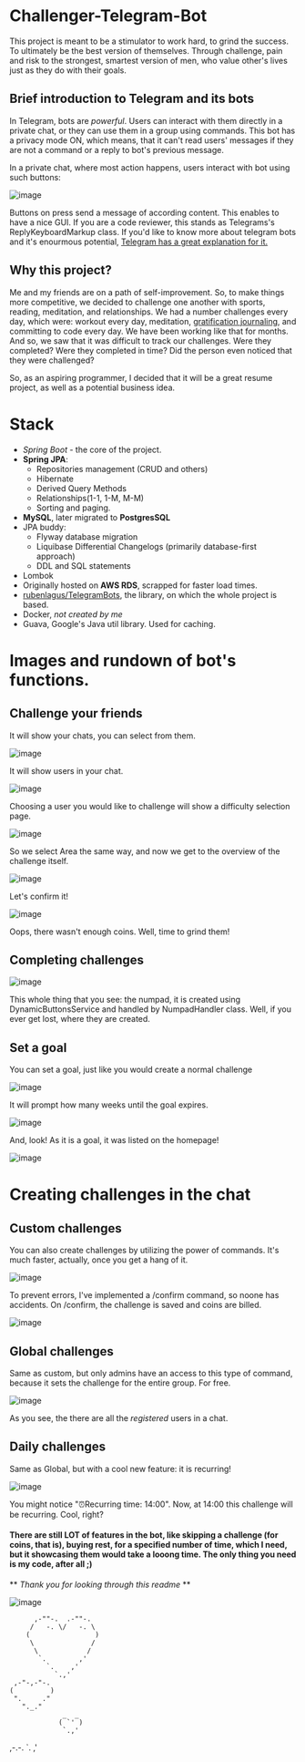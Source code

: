 # Challenger-Telegram-Bot
This project is meant to be a stimulator to work hard, to grind the success. To ultimately be the best version of themselves. Through challenge, pain and risk to the strongest, smartest version of men, who value other's lives just as they do with their goals.
## Brief introduction to Telegram and its bots
In Telegram, bots are *powerful*. Users can interact with them directly in a private chat, or they can use them in a group using commands. This bot has a privacy mode ON, which means, that it can't read users' messages if they are not a command or a reply to bot's previous message.

In a private chat, where most action happens, users interact with bot using such buttons:

![image](https://user-images.githubusercontent.com/108194191/192120732-9d2d0b70-8bd0-45cc-b9e7-22e557268d2a.png)

Buttons on press send a message of according content. This enables to have a nice GUI.
If you are a code reviewer, this stands as Telegrams's ReplyKeyboardMarkup class.
If you'd like to know more about telegram bots and it's enourmous potential, [Telegram has a great explanation for it.](https://core.telegram.org/bots "Telegram has a great explanation for it.")

## Why this project?
Me and my friends are on a path of self-improvement. So, to make things more competitive, we decided to challenge one another with sports, reading, meditation, and relationships. We had a number challenges every day, which were: workout every day, meditation, [gratification journaling](https://blog.mindvalley.com/gratitude-journal/), and committing to code every day. We have been working like that for months.
And so, we saw that it was difficult to track our challenges. Were they completed? Were they completed in time? Did the person even noticed that they were challenged?

So, as an aspiring programmer, I decided that it will be a great resume project, as well as a potential business idea.

# Stack

 - *Spring Boot* - the core of the project.
 - **Spring JPA**:
   - Repositories management (CRUD and others)
    - Hibernate 
    - Derived Query Methods
    - Relationships(1-1, 1-M, M-M)
    - Sorting and paging.
- **MySQL**, later migrated to **PostgresSQL**
- JPA buddy:
  - Flyway database migration 
  - Liquibase Differential Changelogs (primarily database-first approach)
  - DDL and SQL statements
- Lombok 
- Originally hosted on **AWS RDS**, scrapped for faster load times.
- [rubenlagus/TelegramBots](https://github.com/rubenlagus/TelegramBots), the library, on which the whole project is based.
- Docker, *not created by me*
- Guava, Google's Java util library. Used for caching.

# Images and rundown of bot's functions.

## Challenge your friends

It will show your chats, you can select from them.

![image](https://user-images.githubusercontent.com/108194191/192134975-f5d0cff3-ad08-46bc-87cc-347a5e321c31.png)

It will show users in your chat.

![image](https://user-images.githubusercontent.com/108194191/192135207-51d9e191-e9ea-4b74-9d99-469212b1c0bc.png)

Choosing a user you would like to challenge will show a difficulty selection page.

![image](https://user-images.githubusercontent.com/108194191/192135499-cbf010a3-0497-4aae-a1e6-75f602678dee.png)

So we select Area the same way, and now we get to the overview of the challenge itself. 

![image](https://user-images.githubusercontent.com/108194191/192135801-a1ffe31f-96aa-4037-8fa2-48621b030643.png)

Let's confirm it! 

![image](https://user-images.githubusercontent.com/108194191/192135826-0f176a76-2e39-4f82-bd3a-8b807364812d.png)

Oops, there wasn't enough coins. Well, time to grind them!

## Completing challenges

![image](https://user-images.githubusercontent.com/108194191/192139252-9764b311-5447-4f64-99ec-1c8a6b640e3a.png)

This whole thing that you see: the numpad, it is created using DynamicButtonsService and handled by NumpadHandler class. Well, if you ever get lost, where they are created.

## Set a goal

You can set a goal, just like you would create a normal challenge

![image](https://user-images.githubusercontent.com/108194191/192134669-7624c61f-1c9f-416b-a1c4-ad16b18e239d.png)

It will prompt how many weeks until the goal expires.

![image](https://user-images.githubusercontent.com/108194191/192134754-ae81acfa-4dbb-45e6-8d2c-aa1e503bfd75.png)

And, look! As it is a goal, it was listed on the homepage!

![image](https://user-images.githubusercontent.com/108194191/192139563-51f84f4f-c08f-4036-8b0b-b6c94bbec6ff.png)

# Creating challenges in the chat
## Custom challenges

You can also create challenges by utilizing the power of commands. It's much faster, actually, once you get a hang of it.

![image](https://user-images.githubusercontent.com/108194191/192139806-4a20777a-6982-4f55-83e0-61a6f1b18a35.png)

To prevent errors, I've implemented a /confirm command, so noone has accidents. On /confirm, the challenge is saved and coins are billed.

![image](https://user-images.githubusercontent.com/108194191/192139992-d6906e04-a0be-44fd-9752-3090e09525fd.png)

## Global challenges

Same as custom, but only admins have an access to this type of command, because it sets the challenge for the entire group. For free.

![image](https://user-images.githubusercontent.com/108194191/192140124-05c48483-083e-4b38-ba31-cce08f8a5a91.png)

As you see, the there are all the *registered* users in a chat.

## Daily challenges

Same as Global, but with a cool new feature: it is recurring!

![image](https://user-images.githubusercontent.com/108194191/192141556-597ad1b2-f554-4731-a915-2731c9c17a60.png)

You might notice "⏰Recurring time: 14:00". Now, at 14:00 this challenge will be recurring. Cool, right?

#### There are still LOT of features in the bot, like skipping a challenge (for coins, that is), buying rest, for a specified number of time, which I need, but it showcasing them would take a looong time. The only thing you need is my code, after all ;)

** *Thank you for looking through this readme* ** 

![image](https://mir-s3-cdn-cf.behance.net/project_modules/disp/ce7dc693658133.5e98adbf743e2.gif)


          ,-""-.  .-""-.
         /   -. \/   -. \
        (                )
         \              /
          \            /
           `.        ,'
             `.    ,' 
               `.,'
     ,-"-,-"-.
    (         )
     ".     ."
       "._." 
                 _  _
                ( `' )
                 `.,'
 ,-.-.
 `. ,'
